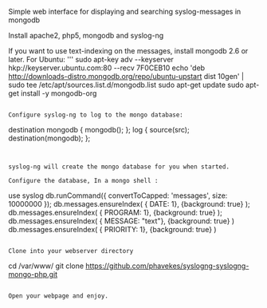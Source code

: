 Simple web interface for displaying and searching syslog-messages in mongodb

Install apache2, php5, mongodb and syslog-ng

If you want to use text-indexing on the messages, install mongodb 2.6 or later. For Ubuntu:
'''
sudo apt-key adv --keyserver hkp://keyserver.ubuntu.com:80 --recv 7F0CEB10
echo 'deb http://downloads-distro.mongodb.org/repo/ubuntu-upstart dist 10gen' | sudo tee /etc/apt/sources.list.d/mongodb.list
sudo apt-get update
sudo apt-get install -y mongodb-org
```

Configure syslog-ng to log to the mongo database:
```
destination mongodb { mongodb(); };
log { source(src); destination(mongodb); };
```


syslog-ng will create the mongo database for you when started.

Configure the database, In a mongo shell :
```
use syslog
db.runCommand({
    convertToCapped: 'messages',
    size: 10000000
    });
db.messages.ensureIndex( { DATE: 1}, {background: true} );
db.messages.ensureIndex( { PROGRAM: 1}, {background: true} );
db.messages.ensureIndex( { MESSAGE: "text"}, {background: true} )
db.messages.ensureIndex( { PRIORITY: 1}, {background: true} )
```

Clone into your webserver directory

```
cd /var/www/
git clone https://github.com/phavekes/syslogng-syslogng-mongo-php.git
```

Open your webpage and enjoy.


